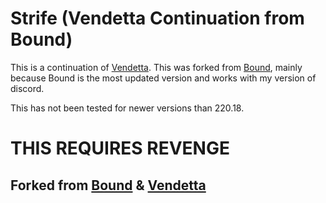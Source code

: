 # Strife (Vendetta Continuation from Bound)
This is a continuation of [Vendetta](https://www.github.com/vendetta-mod/vendetta). This was forked from [Bound](https://www.github.com/bound-mod/bound), mainly because Bound is the most updated version and works with my version of discord.

This has not been tested for newer versions than 220.18.

# THIS REQUIRES REVENGE

## Forked from [Bound](https://www.github.com/bound-mod/bound) & [Vendetta](https://www.github.com/vendetta-mod/vendetta)
